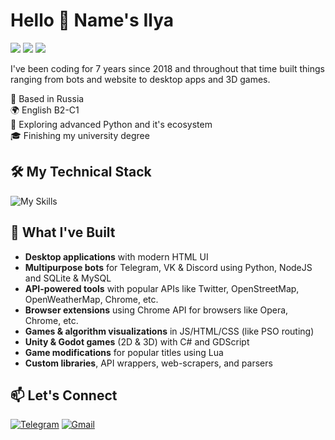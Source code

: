 # Hello 👋 Name's Ilya

[![](https://img.shields.io/badge/discord-@kesha__2293-%ffffff?color=5865F2&style=flat-square)](https://discordapp.com/users/496350041183617028)
[![](https://img.shields.io/badge/telegram-@MangoAvocadoSalad-%ffffff?color=229ED9&style=flat-square)](https://t.me/MangoAvocadoSalad)
[![](https://img.shields.io/badge/email-sazonovilya03@mail.ru-%ffffff?color=d14836&style=flat-square)](mailto:sazonovilya03@mail.ru)

I've been coding for 7 years since 2018 and throughout that time built things ranging from bots and website to desktop apps and 3D games.

📌 Based in Russia<br>
🌍 English B2-C1<br>
🌱 Exploring advanced Python and it's ecosystem<br>
🎓 Finishing my university degree<br>

## 🛠️ My Technical Stack

![My Skills](https://skillicons.dev/icons?i=python,js,,git,mongodb,postgresql,unity,godot,,vscode,github,figma,,nodejs,html,css,,mysql,sqlite,twitter,discord,discordjs,,codepen&perline=12)

## 🚀 What I've Built

- **Desktop applications** with modern HTML UI
- **Multipurpose bots** for Telegram, VK & Discord using Python, NodeJS and SQLite & MySQL
- **API-powered tools** with popular APIs like Twitter, OpenStreetMap, OpenWeatherMap, Chrome, etc.
- **Browser extensions** using Chrome API for browsers like Opera, Chrome, etc.
- **Games & algorithm visualizations** in JS/HTML/CSS (like PSO routing)
- **Unity & Godot games** (2D & 3D) with C# and GDScript
- **Game modifications** for popular titles using Lua
- **Custom libraries**, API wrappers, web-scrapers, and parsers

## 📫 Let's Connect

[![Telegram](https://img.shields.io/badge/Telegram-2CA5E0?style=for-the-badge&logo=telegram&logoColor=white)](https://t.me/MangoAvocadoSalad)
[![Gmail](https://img.shields.io/badge/Gmail-D14836?style=for-the-badge&logo=gmail&logoColor=white)](mailto:sazonovilya03@mail.ru)

